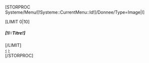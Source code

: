 [STORPROC Systeme/Menu/[!Systeme::CurrentMenu::Id!]/Donnee/Type=Image|I]
<div id="myCarousel" class="carousel slide">
	<div class="carousel-inner">
		[LIMIT 0|10]
		<div class="item [IF [!Pos!]=1]active[/IF]">
			<img src="/[!I::Lien!].mini.1200x350.jpg" alt="">
			<div class="carousel-caption">
				<h5>[!I::Titre!]</h5>
			</div>
		</div>
		[/LIMIT]
	</div>
	<a class="left carousel-control" href="#myCarousel" data-slide="prev">&lsaquo;</a>
	<a class="right carousel-control" href="#myCarousel" data-slide="next">&rsaquo;</a>
</div>
[/STORPROC]